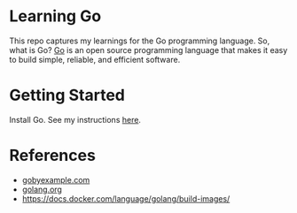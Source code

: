 # Learning Go

This repo captures my learnings for the Go programming language. So, what is Go? [Go](https://golang.org/) is an open source programming language that makes it easy to build simple, reliable, and efficient software. 

# Getting Started
Install Go. See my instructions [here](https://github.com/kompseye/mac-setup#go).

# References
* [gobyexample.com](https://gobyexample.com/)
* [golang.org](https://golang.org/)
* https://docs.docker.com/language/golang/build-images/





